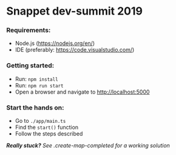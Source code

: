 # Snappet dev-summit 2019

### Requirements:

- Node.js (<https://nodejs.org/en/>)
- IDE (preferably: <https://code.visualstudio.com/>)

### Getting started:

- Run: `npm install`
- Run: `npm run start`
- Open a browser and navigate to <http://localhost:5000>

### Start the hands on:
- Go to `./app/main.ts`
- Find the `start()` function
- Follow the steps described

<em>**Really stuck?** See .create-map-completed for a working solution</em>